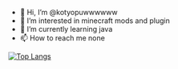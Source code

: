 - 👋 Hi, I’m @kotyopuwwwwww
- 👀 I’m interested in minecraft mods and plugin
- 🌱 I’m currently learning java
- 📫 How to reach me none

<!---
kotyopuwwwwww/kotyopuwwwwww is a ✨ special ✨ repository because its `README.md` (this file) appears on your GitHub profile.
You can click the Preview link to take a look at your changes.
--->
[![Top Langs](https://github-readme-stats.vercel.app/api/top-langs/?username=kotyopuwwwwww&layout=compact&theme=dracula)](https://github.com/anuraghazra/github-readme-stats)
